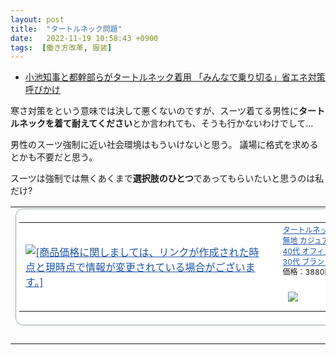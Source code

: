 ```yaml
---
layout: post
title:  "タートルネック問題"
date:   2022-11-19 10:58:43 +0900
tags:  [働き方改革, 服装]
---
```


- [小池知事と都幹部らがタートルネック着用 「みんなで乗り切る」省エネ対策呼びかけ](https://www.fnn.jp/articles/-/447179)

寒さ対策をという意味では決して悪くないのですが、スーツ着てる男性に**タートルネックを着て耐えてください**とか言われても、そうも行かないわけでして…

男性のスーツ強制に近い社会環境はもういけないと思う。
議場に格式を求めるとかも不要だと思う。

スーツは強制では無くあくまで**選択肢のひとつ**であってもらいたいと思うのは私だけ?

<table border="0" cellPadding="0" cellSpacing="0"><tbody><tr><td><div style="background-color:#FFFFFF;margin:0px;padding:5px;text-align:center;overflow:hidden;border:1px solid #95a5a6;border-radius:0.75rem;width:824px"><table><tbody><tr><td style="width:400px"><a href="https://hb.afl.rakuten.co.jp/hgc/2d2f2cf5.679a6d5d.2d2f2cf6.7b3f425e/_RTtool10000000?pc=https%3A%2F%2Fitem.rakuten.co.jp%2Fless%2Flitm-70-less%2F&amp;link_type=picttext&amp;ut=eyJwYWdlIjoidG9vbCIsInR5cGUiOiJwaWN0dGV4dCIsInNpemUiOiI0MDB4NDAwIiwibmFtIjoxLCJuYW1wIjoicmlnaHQiLCJjb20iOjEsImNvbXAiOiJkb3duIiwicHJpY2UiOjEsImJvciI6MSwiY29sIjoxLCJiYnRuIjoxfQ%3D%3D" target="_blank" rel="nofollow noopener noreferrer" style="word-wrap:break-word;color:#1d54a7"><img src="https://hbb.afl.rakuten.co.jp/hgb/2d2f2cf5.679a6d5d.2d2f2cf6.7b3f425e/?me_id=1394655&amp;item_id=10002642&amp;m=https%3A%2F%2Fthumbnail.image.rakuten.co.jp%2F%400_mall%2Fless%2Fcabinet%2Fless8%2Flitm-70.jpg%3F_ex%3D80x80&amp;pc=https%3A%2F%2Fthumbnail.image.rakuten.co.jp%2F%400_mall%2Fless%2Fcabinet%2Fless8%2Flitm-70.jpg%3F_ex%3D400x400&amp;s=400x400&amp;t=picttext" style="margin:2px" alt="[商品価格に関しましては、リンクが作成された時点と現時点で情報が変更されている場合がございます。]" title="[商品価格に関しましては、リンクが作成された時点と現時点で情報が変更されている場合がございます。]" border="0"/></a></td><td style="width:408px;vertical-align:top"><p style="font-size:12px;line-height:1.4em;text-align:left;margin:0px;padding:2px 6px;word-wrap:break-word"><a href="https://hb.afl.rakuten.co.jp/hgc/2d2f2cf5.679a6d5d.2d2f2cf6.7b3f425e/_RTtool10000000?pc=https%3A%2F%2Fitem.rakuten.co.jp%2Fless%2Flitm-70-less%2F&amp;link_type=picttext&amp;ut=eyJwYWdlIjoidG9vbCIsInR5cGUiOiJwaWN0dGV4dCIsInNpemUiOiI0MDB4NDAwIiwibmFtIjoxLCJuYW1wIjoicmlnaHQiLCJjb20iOjEsImNvbXAiOiJkb3duIiwicHJpY2UiOjEsImJvciI6MSwiY29sIjoxLCJiYnRuIjoxfQ%3D%3D" target="_blank" rel="nofollow noopener noreferrer" style="word-wrap:break-word;color:#1d54a7">タートルネックニット セーター メンズ おしゃれ ニット 長袖 Tシャツ 無地 カジュアル ネック 春 白 シンプル 大きいサイズ 黒 秋 冬 20代 冬服 40代 オフィス カジュアル ファッション 秋服 大人 かっこいい お洒落 30代 ブランド 春服 50代</a><br/><span>価格：3880円（税別、送料別)</span><span style="color:#BBB">(2022/11/19時点)</span></p><a href="https://hb.afl.rakuten.co.jp/hgc/2d2f2cf5.679a6d5d.2d2f2cf6.7b3f425e/_RTtool10000000?pc=https%3A%2F%2Fitem.rakuten.co.jp%2Fless%2Flitm-70-less%2F%3Fscid%3Daf_pc_bbtn&amp;link_type=picttext&amp;ut=eyJwYWdlIjoidG9vbCIsInR5cGUiOiJwaWN0dGV4dCIsInNpemUiOiI0MDB4NDAwIiwibmFtIjoxLCJuYW1wIjoicmlnaHQiLCJjb20iOjEsImNvbXAiOiJkb3duIiwicHJpY2UiOjEsImJvciI6MSwiY29sIjoxLCJiYnRuIjoxfQ%3D%3D" target="_blank" rel="nofollow noopener noreferrer" style="word-wrap:break-word;color:#1d54a7"><div style="margin:15px"><img src="https://static.affiliate.rakuten.co.jp/makelink/rl.svg" style="float:left;max-height:27px;width:auto;margin-top:5px"/><div style="float:right;width:50%;height:32px;background-color:#bf0000;color:#fff !important;font-size:14px;font-weight:500;line-height:32px;margin-left:1px;padding:0 12px;border-radius:16px;cursor:pointer;text-align:center">楽天で購入</div></div></a></td></tr></tbody></table></div><br/><p style="color:#000000;font-size:12px;line-height:1.4em;margin:5px;word-wrap:break-word"></p></td></tr></tbody></table>
